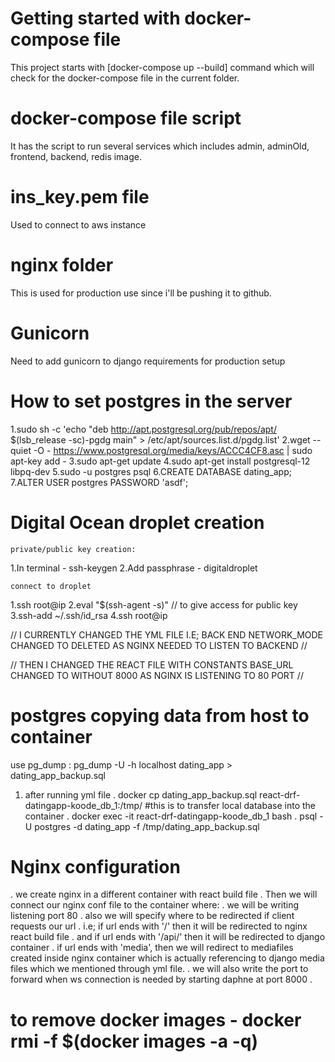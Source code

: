 
# Getting started with docker-compose file

This project starts with [docker-compose up --build] command which will check for the docker-compose file in the current folder.

# docker-compose file script

It has the script to run several services which includes admin, adminOld, frontend, backend, redis image.

# ins_key.pem file

Used to connect to aws instance

# nginx folder

This is used for production use since i'll be pushing it to github.

# Gunicorn

Need to add gunicorn to django requirements for production setup





# How to set postgres in the server
1.sudo sh -c 'echo "deb http://apt.postgresql.org/pub/repos/apt/ $(lsb_release -sc)-pgdg main" > /etc/apt/sources.list.d/pgdg.list'
2.wget --quiet -O - https://www.postgresql.org/media/keys/ACCC4CF8.asc | sudo apt-key add -
3.sudo apt-get update
4.sudo apt-get install postgresql-12 libpq-dev
5.sudo -u postgres psql
6.CREATE DATABASE dating_app;
7.ALTER USER postgres PASSWORD 'asdf';

# Digital Ocean droplet creation
    private/public key creation:
1.In terminal - ssh-keygen
2.Add passphrase - digitaldroplet

    connect to droplet
1.ssh root@ip
2.eval "$(ssh-agent -s)" // to give access for public key
3.ssh-add ~/.ssh/id_rsa
4.ssh root@ip

// I CURRENTLY CHANGED THE YML FILE I.E; BACK END NETWORK_MODE CHANGED TO DELETED AS NGINX NEEDED TO LISTEN TO BACKEND //

// THEN I CHANGED THE REACT FILE WITH CONSTANTS BASE_URL CHANGED TO WITHOUT 8000 AS NGINX IS LISTENING TO 80 PORT //

# postgres copying data from host to container
use pg_dump :
        pg_dump -U <username> -h localhost dating_app > dating_app_backup.sql
1. after running yml file
    . docker cp dating_app_backup.sql react-drf-datingapp-koode_db_1:/tmp/           #this is to transfer local database into the container
    . docker exec -it react-drf-datingapp-koode_db_1 bash
    . psql -U postgres -d dating_app -f /tmp/dating_app_backup.sql

# Nginx configuration
. we create nginx in a different container with react build file
. Then we will connect our nginx conf file to the container where:
    . we will be writing listening port 80
    . also we will specify where to be redirected if client requests our url
    . i.e; if url ends with '/' then it will be redirected to nginx react build file
    . and if url ends with '/api/' then it will be redirected to django container
    . if url ends with 'media', then we will redirect to mediafiles created inside nginx container which is actually referencing to django media files which we mentioned through yml file.
    . we will also write the port to forward when ws connection is needed by starting daphne at port 8000
    . 


# to remove docker images - docker rmi -f $(docker images -a -q)